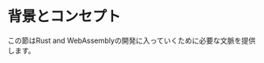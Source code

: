 # 背景とコンセプト

<!-- # Background and Concepts -->

この節はRust and WebAssemblyの開発に入っていくために必要な文脈を提供します。

<!-- This section provides the context necessary for diving into Rust and WebAssembly
development. -->
